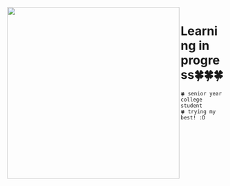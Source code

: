 <!-- <h1 align="left">connect with me!😳👋🏻</h1>  -->
<img src=https://c.tenor.com/cLZu-9wCoJQAAAAC/yotsubato.gif width='400' align="left"> 

# Learning in progress🍀🍀🍀


```🍀 senior year college student```
<br>
```🍀 trying my best! :D ```

<!-- <img src="https://c.tenor.com/2PkVFyE0PbEAAAAC/yotsubato-guruguru.gif" width='240'>  -->
<!-- <img align='right' src="https://i.pinimg.com/originals/91/b9/f9/91b9f980088e8a98b4060d362e962a74.gif" width='200' /> -->

